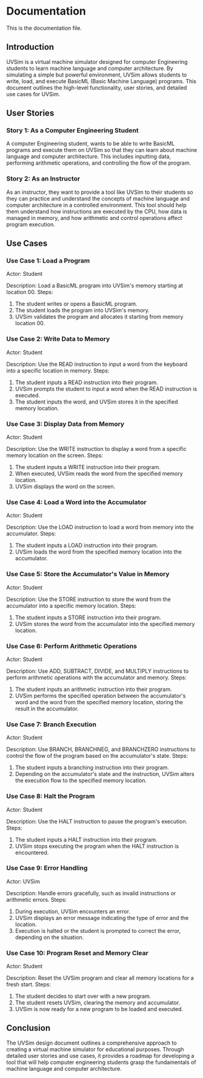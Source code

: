 # Documentation

This is the documentation file.
## Introduction
UVSim is a virtual machine simulator designed for computer Engineering students to learn machine language and computer architecture. By simulating a simple but powerful environment, UVSim allows students to write, load, and execute BasicML (Basic Machine Language) programs. This document outlines the high-level functionality, user stories, and detailed use cases for UVSim.

## User Stories
### Story 1: As a Computer Engineering Student
A computer Engineering student, wants to be able to write BasicML programs and execute them on UVSim so that they can learn about machine language and computer architecture. This includes inputting data, performing arithmetic operations, and controlling the flow of the program.

### Story 2: As an Instructor
As an instructor, they want to provide a tool like UVSim to their students so they can practice and understand the concepts of machine language and computer architecture in a controlled environment. This tool should help them understand how instructions are executed by the CPU, how data is managed in memory, and how arithmetic and control operations affect program execution.

## Use Cases
### Use Case 1: Load a Program
Actor: Student

Description: Load a BasicML program into UVSim's memory starting at location 00.
Steps:
1) The student writes or opens a BasicML program.
2) The student loads the program into UVSim's memory.
3) UVSim validates the program and allocates it starting from memory location 00.

### Use Case 2: Write Data to Memory
Actor: Student

Description: Use the READ instruction to input a word from the keyboard into a specific location in memory.
Steps:
1) The student inputs a READ instruction into their program.
2) UVSim prompts the student to input a word when the READ instruction is executed.
3) The student inputs the word, and UVSim stores it in the specified memory location.

### Use Case 3: Display Data from Memory
Actor: Student

Description: Use the WRITE instruction to display a word from a specific memory location on the screen.
Steps:
1) The student inputs a WRITE instruction into their program.
2) When executed, UVSim reads the word from the specified memory location.
3) UVSim displays the word on the screen.

### Use Case 4: Load a Word into the Accumulator
Actor: Student

Description: Use the LOAD instruction to load a word from memory into the accumulator.
Steps:
1) The student inputs a LOAD instruction into their program.
2) UVSim loads the word from the specified memory location into the accumulator.

### Use Case 5: Store the Accumulator's Value in Memory
Actor: Student

Description: Use the STORE instruction to store the word from the accumulator into a specific memory location.
Steps:
1) The student inputs a STORE instruction into their program.
2) UVSim stores the word from the accumulator into the specified memory location.

### Use Case 6: Perform Arithmetic Operations
Actor: Student

Description: Use ADD, SUBTRACT, DIVIDE, and MULTIPLY instructions to perform arithmetic operations with the accumulator and memory.
Steps:
1) The student inputs an arithmetic instruction into their program.
2) UVSim performs the specified operation between the accumulator's word and the word from the specified memory location, storing the result in the accumulator.

### Use Case 7: Branch Execution
Actor: Student

Description: Use BRANCH, BRANCHNEG, and BRANCHZERO instructions to control the flow of the program based on the accumulator's state.
Steps:
1) The student inputs a branching instruction into their program.
2) Depending on the accumulator's state and the instruction, UVSim alters the execution flow to the specified memory location.

### Use Case 8: Halt the Program
Actor: Student

Description: Use the HALT instruction to pause the program's execution.
Steps:
1) The student inputs a HALT instruction into their program.
2) UVSim stops executing the program when the HALT instruction is encountered.

### Use Case 9: Error Handling
Actor: UVSim

Description: Handle errors gracefully, such as invalid instructions or arithmetic errors.
Steps:
1) During execution, UVSim encounters an error.
2) UVSim displays an error message indicating the type of error and the location.
3) Execution is halted or the student is prompted to correct the error, depending on the situation.

### Use Case 10: Program Reset and Memory Clear
Actor: Student

Description: Reset the UVSim program and clear all memory locations for a fresh start.
Steps:
1) The student decides to start over with a new program.
2) The student resets UVSim, clearing the memory and accumulator.
3) UVSim is now ready for a new program to be loaded and executed.

## Conclusion
The UVSim design document outlines a comprehensive approach to creating a virtual machine simulator for educational purposes. Through detailed user stories and use cases, it provides a roadmap for developing a tool that will help computer engineering  students grasp the fundamentals of machine language and computer architecture.
